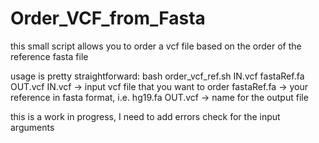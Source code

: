 # Order_VCF_from_Fasta
this small script allows you to order a vcf file based on the order of the reference fasta file

usage is pretty straightforward:
bash order_vcf_ref.sh IN.vcf fastaRef.fa OUT.vcf
IN.vcf -> input vcf file that you want to order
fastaRef.fa -> your reference in fasta format, i.e. hg19.fa
OUT.vcf -> name for the output file

this is a work in progress, I need to add errors check for the input arguments
